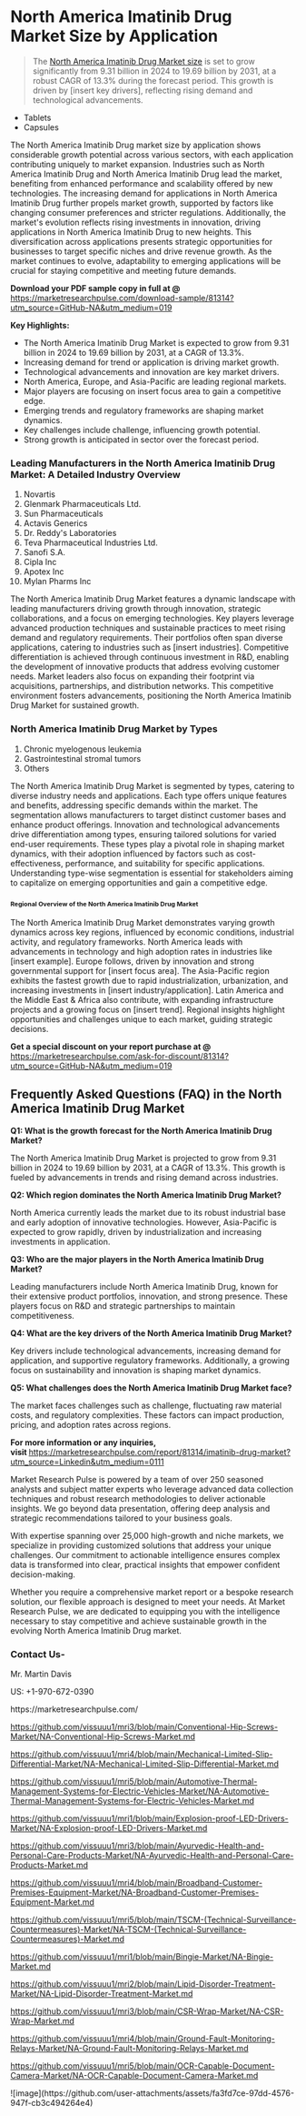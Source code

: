 <h1>North America Imatinib Drug Market&nbsp;Size by Application</h1><blockquote><p>The <a href="https://marketresearchpulse.com/download-sample/81314?utm_source=GitHub-NA&amp;utm_medium=019">North America Imatinib Drug Market size</a> is set to grow significantly from 9.31 billion in 2024 to 19.69 billion by 2031, at a robust CAGR of 13.3% during the forecast period. This growth is driven by [insert key drivers], reflecting rising demand and technological advancements.</p></blockquote><ul><li>Tablets<li> Capsules</li></ul><p>The North America Imatinib Drug market size by application shows considerable growth potential across various sectors, with each application contributing uniquely to market expansion. Industries such as North America Imatinib Drug and North America Imatinib Drug lead the market, benefiting from enhanced performance and scalability offered by new technologies. The increasing demand for applications in North America Imatinib Drug further propels market growth, supported by factors like changing consumer preferences and stricter regulations. Additionally, the market's evolution reflects rising investments in innovation, driving applications in North America Imatinib Drug to new heights. This diversification across applications presents strategic opportunities for businesses to target specific niches and drive revenue growth. As the market continues to evolve, adaptability to emerging applications will be crucial for staying competitive and meeting future demands.</p><p><strong>Download your PDF sample copy in full at @ </strong><a href="https://marketresearchpulse.com/download-sample/81314?utm_source=GitHub-NA&amp;utm_medium=019">https://marketresearchpulse.com/download-sample/81314?utm_source=GitHub-NA&amp;utm_medium=019</a></p><p><strong>Key Highlights: </strong></p><ul><li>The North America Imatinib Drug Market is expected to grow from 9.31 billion in 2024 to 19.69 billion by 2031, at a CAGR of 13.3%.</li><li>Increasing demand for trend or application is driving market growth.</li><li>Technological advancements and innovation are key market drivers.</li><li>North America, Europe, and Asia-Pacific are leading regional markets.</li><li>Major players are focusing on insert focus area to gain a competitive edge.</li><li>Emerging trends and regulatory frameworks are shaping market dynamics.</li><li>Key challenges include challenge, influencing growth potential.</li><li>Strong growth is anticipated in sector over the forecast period.</li></ul><h3>Leading Manufacturers in the North America Imatinib Drug Market: A Detailed Industry Overview</h3><ol><li>Novartis</li><li>Glenmark Pharmaceuticals Ltd.</li><li>Sun Pharmaceuticals</li><li>Actavis Generics</li><li>Dr. Reddy's Laboratories</li><li>Teva Pharmaceutical Industries Ltd.</li><li>Sanofi S.A.</li><li>Cipla Inc</li><li>Apotex Inc</li><li>Mylan Pharms Inc</li></ol><div class="flex max-w-full flex-col flex-grow"><div class="min-h-8 text-message flex w-full flex-col items-end gap-2 whitespace-normal break-words [.text-message+&amp;]:mt-5" dir="auto" data-message-author-role="assistant" data-message-id="fd8432e4-4910-450d-b182-61b7bfb0a01f" data-message-model-slug="gpt-4o"><div class="flex w-full flex-col gap-1 empty:hidden first:pt-[3px]"><div class="markdown prose w-full break-words dark:prose-invert light"><p>The North America Imatinib Drug Market features a dynamic landscape with leading manufacturers driving growth through innovation, strategic collaborations, and a focus on emerging technologies. Key players leverage advanced production techniques and sustainable practices to meet rising demand and regulatory requirements. Their portfolios often span diverse applications, catering to industries such as [insert industries]. Competitive differentiation is achieved through continuous investment in R&amp;D, enabling the development of innovative products that address evolving customer needs. Market leaders also focus on expanding their footprint via acquisitions, partnerships, and distribution networks. This competitive environment fosters advancements, positioning the North America Imatinib Drug Market for sustained growth.</p></div></div></div></div><h3>North America Imatinib Drug Market by Types</h3><ol><li>Chronic myelogenous leukemia<li> Gastrointestinal stromal tumors<li> Others</li></ol><div class="flex max-w-full flex-col flex-grow"><div class="min-h-8 text-message flex w-full flex-col items-end gap-2 whitespace-normal break-words [.text-message+&amp;]:mt-5" dir="auto" data-message-author-role="assistant" data-message-id="084470be-0bb7-4664-bddf-5156b4f41249" data-message-model-slug="gpt-4o-mini"><div class="flex w-full flex-col gap-1 empty:hidden first:pt-[3px]"><div class="markdown prose w-full break-words dark:prose-invert light"><p>The North America Imatinib Drug Market is segmented by types, catering to diverse industry needs and applications. Each type offers unique features and benefits, addressing specific demands within the market. The segmentation allows manufacturers to target distinct customer bases and enhance product offerings. Innovation and technological advancements drive differentiation among types, ensuring tailored solutions for varied end-user requirements. These types play a pivotal role in shaping market dynamics, with their adoption influenced by factors such as cost-effectiveness, performance, and suitability for specific applications. Understanding type-wise segmentation is essential for stakeholders aiming to capitalize on emerging opportunities and gain a competitive edge.</p></div></div></div></div><h3><span style="font-size: 11px;">Regional Overview of the North America Imatinib Drug Market</span></h3><div class="flex max-w-full flex-col flex-grow"><div class="min-h-8 text-message flex w-full flex-col items-end gap-2 whitespace-normal break-words [.text-message+&amp;]:mt-5" dir="auto" data-message-author-role="assistant" data-message-id="e9038762-ce64-4e30-91c9-9bd413514231" data-message-model-slug="gpt-4o-mini"><div class="flex w-full flex-col gap-1 empty:hidden first:pt-[3px]"><div class="markdown prose w-full break-words dark:prose-invert light"><p>The North America Imatinib Drug Market demonstrates varying growth dynamics across key regions, influenced by economic conditions, industrial activity, and regulatory frameworks. North America leads with advancements in technology and high adoption rates in industries like [insert example]. Europe follows, driven by innovation and strong governmental support for [insert focus area]. The Asia-Pacific region exhibits the fastest growth due to rapid industrialization, urbanization, and increasing investments in [insert industry/application]. Latin America and the Middle East &amp; Africa also contribute, with expanding infrastructure projects and a growing focus on [insert trend]. Regional insights highlight opportunities and challenges unique to each market, guiding strategic decisions.</p></div></div></div></div><p><strong>Get a special discount on your report purchase at @ </strong><a href="https://marketresearchpulse.com/ask-for-discount/81314?utm_source=GitHub-NA&amp;utm_medium=019">https://marketresearchpulse.com/ask-for-discount/81314?utm_source=GitHub-NA&amp;utm_medium=019</a></p><h2>Frequently Asked Questions (FAQ) in the North America Imatinib Drug Market</h2><p><strong>Q1: What is the growth forecast for the North America Imatinib Drug Market?</strong></p><p>The North America Imatinib Drug Market is projected to grow from 9.31 billion in 2024 to 19.69 billion by 2031, at a CAGR of 13.3%. This growth is fueled by advancements in trends and rising demand across industries.</p><p><strong>Q2: Which region dominates the North America Imatinib Drug Market?</strong></p><p>North America currently leads the market due to its robust industrial base and early adoption of innovative technologies. However, Asia-Pacific is expected to grow rapidly, driven by industrialization and increasing investments in application.</p><p><strong>Q3: Who are the major players in the North America Imatinib Drug Market?</strong></p><p>Leading manufacturers include North America Imatinib Drug, known for their extensive product portfolios, innovation, and strong presence. These players focus on R&amp;D and strategic partnerships to maintain competitiveness.</p><p><strong>Q4: What are the key drivers of the North America Imatinib Drug Market?</strong></p><p>Key drivers include technological advancements, increasing demand for application, and supportive regulatory frameworks. Additionally, a growing focus on sustainability and innovation is shaping market dynamics.</p><p><strong>Q5: What challenges does the North America Imatinib Drug Market face?</strong></p><p>The market faces challenges such as challenge, fluctuating raw material costs, and regulatory complexities. These factors can impact production, pricing, and adoption rates across regions.</p><p><strong>For more information or any inquiries, visit&nbsp;</strong><a href="https://marketresearchpulse.com/report/81314/imatinib-drug-market?utm_source=Linkedin&utm_medium=0111">https://marketresearchpulse.com/report/81314/imatinib-drug-market?utm_source=Linkedin&utm_medium=0111</a></p><p>Market Research Pulse is powered by a team of over 250 seasoned analysts and subject matter experts who leverage advanced data collection techniques and robust research methodologies to deliver actionable insights. We go beyond data presentation, offering deep analysis and strategic recommendations tailored to your business goals.</p><p>With expertise spanning over 25,000 high-growth and niche markets, we specialize in providing customized solutions that address your unique challenges. Our commitment to actionable intelligence ensures complex data is transformed into clear, practical insights that empower confident decision-making.</p><p>Whether you require a comprehensive market report or a bespoke research solution, our flexible approach is designed to meet your needs. At Market Research Pulse, we are dedicated to equipping you with the intelligence necessary to stay competitive and achieve sustainable growth in the evolving North America Imatinib Drug market.</p><h3><strong>Contact Us-</strong></h3><p>Mr. Martin Davis</p><p>US: +1-970-672-0390</p><p>https://marketresearchpulse.com/</p><p><a href="https://github.com/vissuuu1/mri3/blob/main/Conventional-Hip-Screws-Market/NA-Conventional-Hip-Screws-Market.md">https://github.com/vissuuu1/mri3/blob/main/Conventional-Hip-Screws-Market/NA-Conventional-Hip-Screws-Market.md</a></p><p><a href="https://github.com/vissuuu1/mri4/blob/main/Mechanical-Limited-Slip-Differential-Market/NA-Mechanical-Limited-Slip-Differential-Market.md">https://github.com/vissuuu1/mri4/blob/main/Mechanical-Limited-Slip-Differential-Market/NA-Mechanical-Limited-Slip-Differential-Market.md</a></p><p><a href="https://github.com/vissuuu1/mri5/blob/main/Automotive-Thermal-Management-Systems-for-Electric-Vehicles-Market/NA-Automotive-Thermal-Management-Systems-for-Electric-Vehicles-Market.md">https://github.com/vissuuu1/mri5/blob/main/Automotive-Thermal-Management-Systems-for-Electric-Vehicles-Market/NA-Automotive-Thermal-Management-Systems-for-Electric-Vehicles-Market.md</a></p><p><a href="https://github.com/vissuuu1/mri1/blob/main/Explosion-proof-LED-Drivers-Market/NA-Explosion-proof-LED-Drivers-Market.md">https://github.com/vissuuu1/mri1/blob/main/Explosion-proof-LED-Drivers-Market/NA-Explosion-proof-LED-Drivers-Market.md</a></p><p><a href="https://github.com/vissuuu1/mri3/blob/main/Ayurvedic-Health-and-Personal-Care-Products-Market/NA-Ayurvedic-Health-and-Personal-Care-Products-Market.md">https://github.com/vissuuu1/mri3/blob/main/Ayurvedic-Health-and-Personal-Care-Products-Market/NA-Ayurvedic-Health-and-Personal-Care-Products-Market.md</a></p><p><a href="https://github.com/vissuuu1/mri4/blob/main/Broadband-Customer-Premises-Equipment-Market/NA-Broadband-Customer-Premises-Equipment-Market.md">https://github.com/vissuuu1/mri4/blob/main/Broadband-Customer-Premises-Equipment-Market/NA-Broadband-Customer-Premises-Equipment-Market.md</a></p><p><a href="https://github.com/vissuuu1/mri5/blob/main/TSCM-(Technical-Surveillance-Countermeasures)-Market/NA-TSCM-(Technical-Surveillance-Countermeasures)-Market.md">https://github.com/vissuuu1/mri5/blob/main/TSCM-(Technical-Surveillance-Countermeasures)-Market/NA-TSCM-(Technical-Surveillance-Countermeasures)-Market.md</a></p><p><a href="https://github.com/vissuuu1/mri1/blob/main/Bingie-Market/NA-Bingie-Market.md">https://github.com/vissuuu1/mri1/blob/main/Bingie-Market/NA-Bingie-Market.md</a></p><p><a href="https://github.com/vissuuu1/mri2/blob/main/Lipid-Disorder-Treatment-Market/NA-Lipid-Disorder-Treatment-Market.md">https://github.com/vissuuu1/mri2/blob/main/Lipid-Disorder-Treatment-Market/NA-Lipid-Disorder-Treatment-Market.md</a></p><p><a href="https://github.com/vissuuu1/mri3/blob/main/CSR-Wrap-Market/NA-CSR-Wrap-Market.md">https://github.com/vissuuu1/mri3/blob/main/CSR-Wrap-Market/NA-CSR-Wrap-Market.md</a></p><p><a href="https://github.com/vissuuu1/mri4/blob/main/Ground-Fault-Monitoring-Relays-Market/NA-Ground-Fault-Monitoring-Relays-Market.md">https://github.com/vissuuu1/mri4/blob/main/Ground-Fault-Monitoring-Relays-Market/NA-Ground-Fault-Monitoring-Relays-Market.md</a></p><p><a href="https://github.com/vissuuu1/mri5/blob/main/OCR-Capable-Document-Camera-Market/NA-OCR-Capable-Document-Camera-Market.md">https://github.com/vissuuu1/mri5/blob/main/OCR-Capable-Document-Camera-Market/NA-OCR-Capable-Document-Camera-Market.md</a></p>
![image](https://github.com/user-attachments/assets/fa3fd7ce-97dd-4576-947f-cb3c494264e4)
